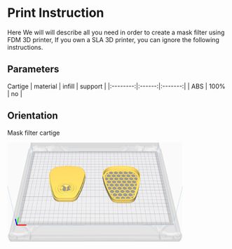 # Print Instruction
Here We will will describe all you need in order to create a mask filter using FDM 3D printer, If you own a SLA 3D printer, you can ignore the following instructions. 

## Parameters

Cartige
| material | infill | support |
|:--------:|:------:|:-------:|
|    ABS   |  100%  |    no   |

## Orientation
Mask filter cartige
<!-- ![Build plate](https://raw.githubusercontent.com/bennymeg/vGuard/master/assets/images/cartige%20build%20plate.jpg) -->
<img src="https://raw.githubusercontent.com/bennymeg/vGuard/master/assets/images/cartige%20build%20plate.jpg" alt="Build plate" width="400"/>

<!-- ## Post Processing -->
